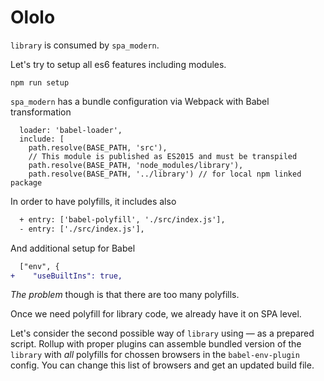 Ololo
=====

`library` is consumed by `spa_modern`.

Let's try to setup all es6 features including modules.

```shell
npm run setup
```

`spa_modern` has a bundle configuration via Webpack with Babel transformation
```
  loader: 'babel-loader',
  include: [
    path.resolve(BASE_PATH, 'src'),
    // This module is published as ES2015 and must be transpiled
    path.resolve(BASE_PATH, 'node_modules/library'),
    path.resolve(BASE_PATH, '../library') // for local npm linked package
```

In order to have polyfills, it includes also
```diff
  + entry: ['babel-polyfill', './src/index.js'],
  - entry: ['./src/index.js'],
```
And additional setup for Babel
```diff
  ["env", {
+    "useBuiltIns": true,
```

*The problem* though is that there are too many polyfills.

Once we need polyfill for library code, we already have it on SPA level.

Let's consider the second possible way of `library` using — as a prepared script. Rollup with proper plugins can assemble bundled version of the `library` with *all* polyfills for chossen browsers in the `babel-env-plugin` config. You can change this list of browsers and get an updated build file.
